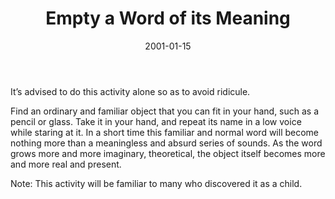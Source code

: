 ﻿---
layout: default
title: "Empty a Word of its Meaning"
artist: "Roger-Pol Droit"
description: "from <i>101 Expériences de Philosophie Quotidienne</i> | <i>Translated from French</i>"
group: "Solo"
date: 2001-01-15
indexed: 2018-06-04
---
It’s advised to do this activity alone so as to avoid ridicule. 

Find an ordinary and familiar object that you can fit in your hand, such as a pencil or glass. Take it in your hand, and repeat its name in a low voice while staring at it. In a short time this familiar and normal word will become nothing more than a meaningless and absurd series of sounds. As the word grows more and more imaginary, theoretical, the object itself becomes more and more real and present. 

Note: This activity will be familiar to many who discovered it as a child.
